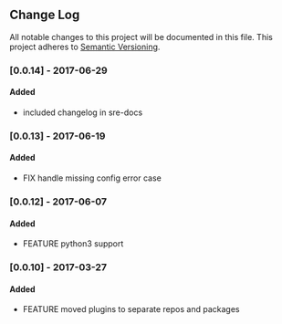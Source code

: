 ## Change Log
All notable changes to this project will be documented in this file.
This project adheres to [Semantic Versioning](http://semver.org/).

### [0.0.14] - 2017-06-29
#### Added
- included changelog in sre-docs

### [0.0.13] - 2017-06-19 
#### Added
- FIX handle missing config error case

### [0.0.12] - 2017-06-07 
#### Added
- FEATURE python3 support

### [0.0.10] - 2017-03-27
#### Added
- FEATURE moved plugins to separate repos and packages
